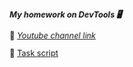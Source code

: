 ***My homework on DevTools 🖥️***

💽 [_Youtube channel link_](https://www.youtube.com/watch?v=KYCnX0XiliE&ab_channel=OlgaKurguzkuna)

📄 [Task script](https://github.com/okurguz/DevTools/blob/4871ba26c7d1f1db7ccc4e22bd1deb42d59076e1/task_script.txt)
 
 
